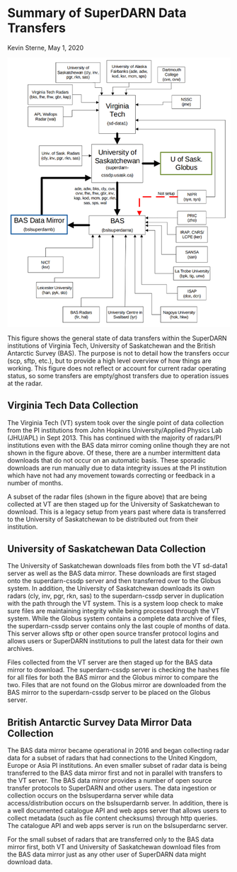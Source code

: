 # Summary of SuperDARN Data Transfers
Kevin Sterne, May 1, 2020

![summary](img/data_transfers_summary.png)

This figure shows the general state of data transfers within the SuperDARN institutions
of Virginia Tech, University of Saskatchewan and the British Antarctic Survey (BAS).
The purpose is not to detail how the transfers occur (scp, sftp, etc.), but to provide a high 
level overview of how things are working. This figure does not reflect or account for
current radar operating status, so some transfers are empty/ghost transfers due to
operation issues at the radar.

## Virginia Tech Data Collection

The Virginia Tech (VT) system took over the single point of data collection from the PI
institutions from John Hopkins University/Applied Physics Lab (JHU/APL) in Sept 2013. This has 
continued with the majority of radars/PI institutions even with the BAS
data mirror coming online though they are not shown in the figure above. Of these, there
are a number intermittent data downloads that do not occur on an automatic basis. These
sporadic downloads are run manually due to data integrity issues at the PI institution
which have not had any movement towards correcting or feedback in a number of
months.

A subset of the radar files (shown in the figure above) that are being collected at VT are
then staged up for the University of Saskatchewan to download. This is a legacy setup
from years past where data is transferred to the University of Saskatchewan to be
distributed out from their institution.

## University of Saskatchewan Data Collection

The University of Saskatchewan downloads files from both the VT sd-data1 server as
well as the BAS data mirror. These downloads are first staged onto the superdarn-cssdp
server and then transferred over to the Globus system. In addition, the University of
Saskatchewan downloads its own radars (cly, inv, pgr, rkn, sas) to the superdarn-cssdp
server in duplication with the path through the VT system. This is a system loop check to
make sure files are maintaining integrity while being processed through the VT system.
While the Globus system contains a complete data archive of files, the superdarn-cssdp
server contains only the last couple of months of data. This server allows sftp or other
open source transfer protocol logins and allows users or SuperDARN institutions to pull
the latest data for their own archives.

Files collected from the VT server are then staged up for the BAS data mirror to
download. The superdarn-cssdp server is checking the hashes file for all files for both the
BAS mirror and the Globus mirror to compare the two. Files that are not found on the
Globus mirror are downloaded from the BAS mirror to the superdarn-cssdp server to be
placed on the Globus server.

## British Antarctic Survey Data Mirror Data Collection

The BAS data mirror became operational in 2016 and began collecting radar data for a
subset of radars that had connections to the United Kingdom, Europe or Asia PI
institutions. An even smaller subset of radar data is being transferred to the BAS data
mirror first and not in parallel with transfers to the VT server. The BAS data mirror
provides a number of open source transfer protocols to SuperDARN and other users. The
data ingestion or collection occurs on the bslsuperdarna server while data 
access/distribution occurs on the bslsuperdarnb server. In addition, there is a well
documented catalogue API and web apps server that allows users to collect metadata
(such as file content checksums) through http queries. The catalogue API and web apps
server is run on the bslsuperdarnc server.

For the small subset of radars that are transferred only to the BAS data mirror first, both
VT and University of Saskatchewan download files from the BAS data mirror just as any
other user of SuperDARN data might download data.